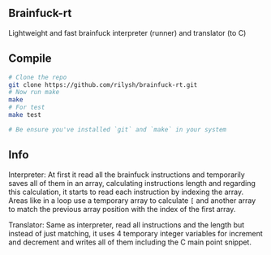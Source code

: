## Brainfuck-rt
Lightweight and fast brainfuck interpreter (runner) and translator (to C)

## Compile
```sh
# Clone the repo
git clone https://github.com/rilysh/brainfuck-rt.git
# Now run make
make
# For test
make test

# Be ensure you've installed `git` and `make` in your system
```

## Info
Interpreter: At first it read all the brainfuck instructions and temporarily saves all of them in an array, calculating instructions length and regarding this calculation, it starts to read each instruction by indexing the array. Areas like in a loop use a temporary array to calculate `[` and another array to match the previous array position with the index of the first array.

Translator: Same as interpreter, read all instructions and the length but instead of just matching, it uses 4 temporary integer variables for increment and decrement and writes all of them including the C main point snippet.
